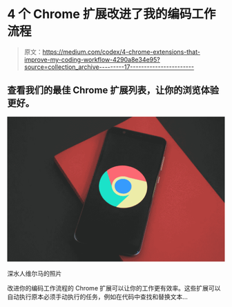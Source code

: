 # 4 个 Chrome 扩展改进了我的编码工作流程

> 原文：<https://medium.com/codex/4-chrome-extensions-that-improve-my-coding-workflow-4290a8e34e95?source=collection_archive---------17----------------------->

## 查看我们的最佳 Chrome 扩展列表，让你的浏览体验更好。

![](img/b44ac23527d8b3013427903d4cc95556.png)

深水人维尔马的照片

改进你的编码工作流程的 Chrome 扩展可以让你的工作更有效率。这些扩展可以自动执行原本必须手动执行的任务，例如在代码中查找和替换文本…